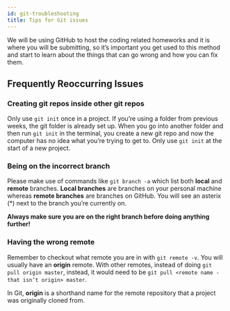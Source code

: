 ```yaml
---
id: git-troubleshooting
title: Tips for Git issues 
---
```


We will be using GitHub to host the coding related homeworks and it is where you will be submitting, so it’s important you get used to this method and start to learn about the things that can go wrong and how you can fix them.

## Frequently Reoccurring Issues

### Creating git repos inside other git repos
Only use `git init` once in a project. If you’re using a folder from previous weeks, the git folder is already set up. When you go into another folder and then run `git init` in the terminal, you create a new git repo and now the computer has no idea what you’re trying to get to. Only use `git init` at the start of a new project.
 	
### Being on the incorrect branch

Please make use of commands like `git branch -a` which list both __local__ and __remote__ branches. __Local branches__ are branches on your personal machine whereas __remote branches__ are branches on GitHub.
You will see an asterix (*) next to the branch you’re currently on.

__Always make sure you are on the right branch before doing anything further!__

### Having the wrong remote

Remember to checkout what remote you are in with `git remote -v`. You will usually have an __origin__ remote. With other remotes, instead of doing `git pull origin master`, instead, it would need to be `git pull <remote name - that isn’t origin> master`.

In Git, __origin__ is a shorthand name for the remote repository that a project was originally cloned from.
